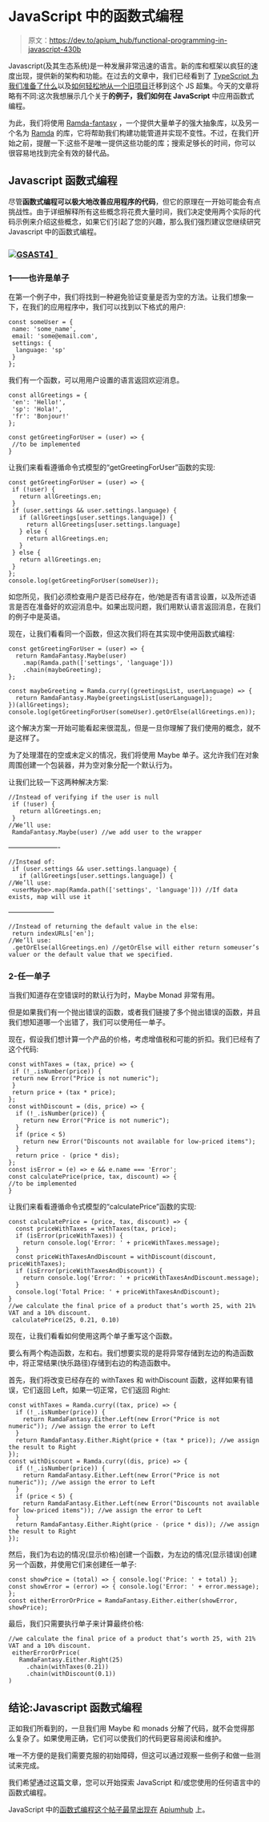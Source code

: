 # JavaScript 中的函数式编程

> 原文：<https://dev.to/apium_hub/functional-programming-in-javascript-430b>

Javascript(及其生态系统)是一种发展非常迅速的语言。新的库和框架以疯狂的速度出现，提供新的架构和功能。在过去的文章中，我们已经看到了 [TypeScript 为我们准备了什么](https://dev.to/apium_hub/top-typescript-advantages-4lpa)以及[如何轻松地从一个旧项目](https://dev.to/apium_hub/a-simple-way-to-migrate-from-javascript-to-typescript-574h-temp-slug-2755564)迁移到这个 JS 超集。今天的文章将略有不同:这次我想展示几个关于**的例子，我们如何在 JavaScript** 中应用函数式编程。

为此，我们将使用 [Ramda-fantasy](%E2%80%9Dhttps://github.com/ramda/ramda-fantasy%E2%80%9D) ，一个提供大量单子的强大抽象库，以及另一个名为 [Ramda](%E2%80%9Dhttps://ramdajs.com/%E2%80%9D) 的库，它将帮助我们构建功能管道并实现不变性。不过，在我们开始之前，提醒一下:这些不是唯一提供这些功能的库；搜索足够长的时间，你可以很容易地找到完全有效的替代品。

## Javascript 函数式编程

尽管**函数式编程可以极大地改善应用程序的代码**，但它的原理在一开始可能会有点挑战性。由于详细解释所有这些概念将花费大量时间，我们决定使用两个实际的代码示例来介绍这些概念，如果它们引起了您的兴趣，那么我们强烈建议您继续研究 Javascript 中的函数式编程。

### [![GSAS](img/2dbe1733eacd9e3c7573ae14c6e4cb61.png)T4】](https://gsas.io)

### 1——也许是单子

在第一个例子中，我们将找到一种避免验证变量是否为空的方法。让我们想象一下，在我们的应用程序中，我们可以找到以下格式的用户:

```
const someUser = {
 name: 'some_name',
 email: 'some@email.com',
 settings: {
  language: 'sp'
 }
}; 
```

我们有一个函数，可以用用户设置的语言返回欢迎消息。

```
const allGreetings = {
 'en': 'Hello!',
 'sp': 'Hola!',
 'fr': 'Bonjour!'
};

const getGreetingForUser = (user) => {
 //to be implemented
} 
```

让我们来看看遵循命令式模型的“getGreetingForUser”函数的实现:

```
const getGreetingForUser = (user) => {
 if (!user) {
   return allGreetings.en;
 }
 if (user.settings && user.settings.language) {
   if (allGreetings[user.settings.language]) {
     return allGreetings[user.settings.language]
   } else {
     return allGreetings.en;
   }
 } else {
   return allGreetings.en;
 }
};
console.log(getGreetingForUser(someUser)); 
```

如您所见，我们必须检查用户是否已经存在，他/她是否有语言设置，以及所述语言是否在准备好的欢迎消息中。如果出现问题，我们用默认语言返回消息，在我们的例子中是英语。

现在，让我们看看同一个函数，但这次我们将在其实现中使用函数式编程:

```
const getGreetingForUser = (user) => {
  return RamdaFantasy.Maybe(user)
    .map(Ramda.path(['settings', 'language']))
    .chain(maybeGreeting);
};

const maybeGreeting = Ramda.curry((greetingsList, userLanguage) => {
  return RamdaFantasy.Maybe(greetingsList[userLanguage]);
})(allGreetings);
console.log(getGreetingForUser(someUser).getOrElse(allGreetings.en)); 
```

这个解决方案一开始可能看起来很混乱，但是一旦你理解了我们使用的概念，就不是这样了。

为了处理潜在的空或未定义的情况，我们将使用 Maybe 单子。这允许我们在对象周围创建一个包装器，并为空对象分配一个默认行为。

让我们比较一下这两种解决方案:

```
//Instead of verifying if the user is null
 if (!user) {
   return allGreetings.en;
 }
//We’ll use:
 RamdaFantasy.Maybe(user) //we add user to the wrapper 
```

———————-

```
//Instead of:
 if (user.settings && user.settings.language) {
   if (allGreetings[user.settings.language]) {
//We’ll use:
 <userMaybe>.map(Ramda.path(['settings', 'language'])) //If data exists, map will use it 
```

——————–

```
//Instead of returning the default value in the else:
 return indexURLs['en'];
//We’ll use:
 .getOrElse(allGreetings.en) //getOrElse will either return someuser’s valuer or the default value that we specified. 
```

### 2-任一单子

当我们知道存在空错误时的默认行为时，Maybe Monad 非常有用。

但是如果我们有一个抛出错误的函数，或者我们链接了多个抛出错误的函数，并且我们想知道哪一个出错了，我们可以使用任一单子。

现在，假设我们想计算一个产品的价格，考虑增值税和可能的折扣。我们已经有了这个代码:

```
const withTaxes = (tax, price) => {
 if (!_.isNumber(price)) {
 return new Error("Price is not numeric");
 }
 return price + (tax * price);
};
const withDiscount = (dis, price) => { 
  if (!_.isNumber(price)) { 
    return new Error("Price is not numeric"); 
  } 
  if (price < 5) 
    return new Error("Discounts not available for low-priced items"); 
  } 
  return price - (price * dis); 
}; 
const isError = (e) => e && e.name === 'Error';
const calculatePrice(price, tax, discount) => { 
//to be implemented 
} 
```

让我们来看看遵循命令式模型的“calculatePrice”函数的实现:

```
const calculatePrice = (price, tax, discount) => {
  const priceWithTaxes = withTaxes(tax, price);
  if (isError(priceWithTaxes)) {
    return console.log('Error: ' + priceWithTaxes.message);
  }
  const priceWithTaxesAndDiscount = withDiscount(discount, priceWithTaxes);
  if (isError(priceWithTaxesAndDiscount)) {
    return console.log('Error: ' + priceWithTaxesAndDiscount.message);
  }
  console.log('Total Price: ' + priceWithTaxesAndDiscount);
}
//we calculate the final price of a product that’s worth 25, with 21% VAT and a 10% discount.
 calculatePrice(25, 0.21, 0.10) 
```

现在，让我们看看如何使用这两个单子重写这个函数。

要么有两个构造函数，左和右。我们想要实现的是将异常存储到左边的构造函数中，将正常结果(快乐路径)存储到右边的构造函数中。

首先，我们将改变已经存在的 withTaxes 和 withDiscount 函数，这样如果有错误，它们返回 Left，如果一切正常，它们返回 Right:

```
const withTaxes = Ramda.curry((tax, price) => {
  if (!_.isNumber(price)) {
    return RamdaFantasy.Either.Left(new Error("Price is not numeric")); //we assign the error to Left
  }
  return RamdaFantasy.Either.Right(price + (tax * price)); //we assign the result to Right
});
const withDiscount = Ramda.curry((dis, price) => {
  if (!_.isNumber(price)) {
    return RamdaFantasy.Either.Left(new Error("Price is not numeric")); //we assign the error to Left
  }
  if (price < 5) { 
    return RamdaFantasy.Either.Left(new Error("Discounts not available for low-priced items")); //we assign the error to Left 
  } 
  return RamdaFantasy.Either.Right(price - (price * dis)); //we assign the result to Right 
}); 
```

然后，我们为右边的情况(显示价格)创建一个函数，为左边的情况(显示错误)创建另一个函数，并使用它们来创建任一单子:

```
const showPrice = (total) => { console.log('Price: ' + total) }; 
const showError = (error) => { console.log('Error: ' + error.message); }; 
const eitherErrorOrPrice = RamdaFantasy.Either.either(showError, showPrice); 
```

最后，我们只需要执行单子来计算最终价格:

```
//we calculate the final price of a product that’s worth 25, with 21% VAT and a 10% discount.
 eitherErrorOrPrice(
   RamdaFantasy.Either.Right(25)
     .chain(withTaxes(0.21))
     .chain(withDiscount(0.1))
) 
```

## 结论:Javascript 函数式编程

正如我们所看到的，一旦我们用 Maybe 和 monads 分解了代码，就不会觉得那么复杂了。如果使用正确，它们可以使我们的代码更容易阅读和维护。

唯一不方便的是我们需要克服的初始障碍，但这可以通过观察一些例子和做一些测试来完成。

我们希望通过这篇文章，您可以开始探索 JavaScript 和/或您使用的任何语言中的函数式编程。

JavaScript 中的[函数式编程这个帖子最早出现在](https://apiumhub.com/tech-blog-barcelona/functional-programming-javascript/) [Apiumhub](https://apiumhub.com) 上。